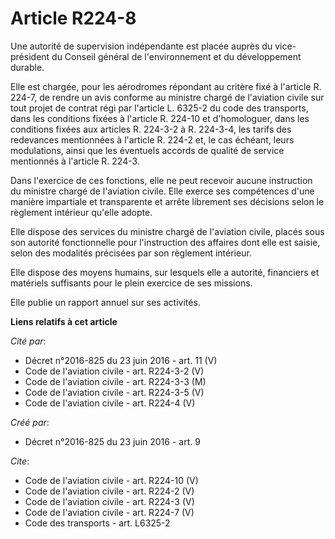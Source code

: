 # Article R224-8

Une autorité de supervision indépendante est placée auprès du vice-président du Conseil général de l'environnement et du
développement durable. 

Elle est chargée, pour les aérodromes répondant au critère fixé à l'article R. 224-7, de rendre un avis conforme au ministre
chargé de l'aviation civile sur tout projet de contrat régi par l'article L. 6325-2 du code des transports, dans les
conditions fixées à l'article R. 224-10 et d'homologuer, dans les conditions fixées aux articles R. 224-3-2 à R. 224-3-4, les
tarifs des redevances mentionnées à l'article R. 224-2 et, le cas échéant, leurs modulations, ainsi que les éventuels accords
de qualité de service mentionnés à l'article R. 224-3. 

Dans l'exercice de ces fonctions, elle ne peut recevoir aucune instruction du ministre chargé de l'aviation civile. Elle
exerce ses compétences d'une manière impartiale et transparente et arrête librement ses décisions selon le règlement
intérieur qu'elle adopte. 

Elle dispose des services du ministre chargé de l'aviation civile, placés sous son autorité fonctionnelle pour l'instruction
des affaires dont elle est saisie, selon des modalités précisées par son règlement intérieur. 

Elle dispose des moyens humains, sur lesquels elle a autorité, financiers et matériels suffisants pour le plein exercice de
ses missions. 

Elle publie un rapport annuel sur ses activités.

**Liens relatifs à cet article**

_Cité par_:

  - Décret n°2016-825 du 23 juin 2016 - art. 11 (V)
  - Code de l'aviation civile - art. R224-3-2 (V)
  - Code de l'aviation civile - art. R224-3-3 (M)
  - Code de l'aviation civile - art. R224-3-5 (V)
  - Code de l'aviation civile - art. R224-4 (V)

_Créé par_:

  - Décret n°2016-825 du 23 juin 2016 - art. 9

_Cite_:

  - Code de l'aviation civile - art. R224-10 (V)
  - Code de l'aviation civile - art. R224-2 (V)
  - Code de l'aviation civile - art. R224-3 (V)
  - Code de l'aviation civile - art. R224-7 (V)
  - Code des transports - art. L6325-2
